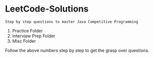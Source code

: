 # LeetCode-Solutions
```Step by step questions to master Java Competitive Programming```

1. Practice Folder
2. Interview Prep Folder
3. Misc Folder

Follow the above numbers step by step to get the grasp over questions.
